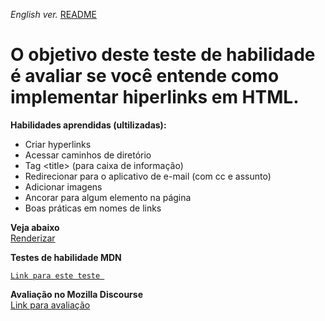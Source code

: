 <span><i>English ver.</i> <a href="https://github.com/alexandre-j-dev/MDN-Mozilla-Developer-Network/blob/HTML/Test%20your%20skills:%20Links/README.en.md"> README</a></span>

<h1> O objetivo deste teste de habilidade é avaliar se você entende como implementar hiperlinks em HTML. </h1>


<strong>Habilidades aprendidas (ultilizadas):</strong>
<ul>  
<li>Criar hyperlinks</li>
<li>Acessar caminhos de diretório</li>
<li>Tag &lt;title&gt; (para caixa de informação)</li>
<li>Redirecionar para o aplicativo de e-mail (com cc e assunto)</li>  
<li>Adicionar imagens</li> 
<li>Ancorar para algum elemento na página</li>
<li>Boas práticas em nomes de links</li>  
</ul>
  
 
<strong>Veja abaixo</strong><br>
<a href="https://htmlpreview.github.io/?https://github.com/alexandre-j-dev/MDN-Mozilla-Developer-Network/blob/HTML/Test%20your%20skills:%20Links/links.html"> Renderizar </a><br>

<strong>Testes de habilidade MDN</strong><br>
<code><a target="_blank" href="https://developer.mozilla.org/en-US/docs/Learn/HTML/Introduction_to_HTML/Test_your_skills:_Links"> Link para este teste </a></code><br>

<strong>Avaliação no Mozilla Discourse</strong><br>
<a target="_blank" href="https://discourse.mozilla.org/t/assessment-wanted-for-links-skill-tests/106520">Link para avaliação </a>


